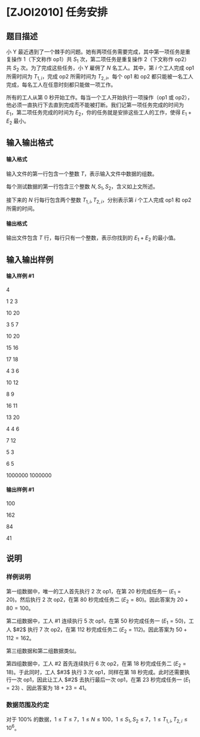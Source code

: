 
# [ZJOI2010] 任务安排
## 题目描述
小 Y 最近遇到了一个棘手的问题。她有两项任务需要完成，其中第一项任务是重复操作 $1$（下文称作 op1）共 $S_1$ 次，第二项任务是重复操作 $2$（下文称作 op2）共 $S_2$ 次。为了完成这些任务，小 Y 雇佣了 $N$ 名工人。其中，第 $i$ 个工人完成 op1 所需时间为 $T_{1,i}$，完成 op2 所需时间为 $T_{2,i}$。每个 op1 和 op2 都只能被一名工人完成，每名工人在任意时刻都只能做一项工作。

所有的工人从第 $0$ 秒开始工作。每当一个工人开始执行一项操作（op1 或 op2），他必须一直执行下去直到完成而不能被打断。我们记第一项任务完成的时间为 $E_1$，第二项任务完成的时间为 $E_2$，你的任务就是安排这些工人的工作，使得 $E_1+E_2$ 最小。
## 输入输出格式
#### 输入格式

输入文件的第一行包含一个整数 $T$，表示输入文件中数据的组数。

每个测试数据的第一行包含三个整数 $N,S_1,S_2$，含义如上文所述。

接下来的 $N$ 行每行包含两个整数 $T_{1,i},T_{2,i}$，分别表示第 $i$ 个工人完成 op1 和 op2 所需的时间。
#### 输出格式

输出文件包含 $T$ 行，每行只有一个整数，表示你找到的 $E_1+E_2$ 的最小值。
## 输入输出样例
#### 输入样例 #1
4

1 2 3
10 20

3 5 7
10 20
15 16
17 18

4 3 6
10 12
8 9
16 11
13 20

4 4 6
7 12
5 3
6 5
1000000 1000000

#### 输出样例 #1
100
162
84
41

## 说明
### 样例说明

第一组数据中，唯一的工人首先执行 $2$ 次 op1，在第 $20$ 秒完成任务一 $(E_1=20)$。然后执行 $2$ 次 op2，在第 $80$ 秒完成任务二 $(E_2=80)$。因此答案为 $20+80=100$。

第二组数据中，工人 $\#1$ 连续执行 $5$ 次 op1，在第 $50$ 秒完成任务一 $(E_1=50)$，工人 $#2$ 执行 $7$ 次 op2，在第 $112$ 秒完成任务二 $(E_2=112)$。因此答案为 $50+112=162$。

第三组数据和第二组数据类似。

第四组数据中，工人 $\#2$ 首先连续执行 $6$ 次 op2，在第 $18$ 秒完成任务二 $(E_2=18)$。于此同时，工人 $#3$ 执行 $3$ 次 op1，同样在第 $18$ 秒完成。此时还需要执行一次 op1，因此让工人 $#2$ 去执行最后一次 op1，在第 $23$ 秒完成任务一 $(E_1=23)$ 、因此答案为 $18+23=41$。


### 数据范围及约定

对于 $100\%$ 的数据，$1 \le T \le 7$，$1 \le N \le 100$，$1 \le S_1,S_2 \le 7$，$1 \le T_{1,i},T_{2,i} \le 10^6$。

 